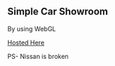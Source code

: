 ## Simple Car Showroom

By using WebGL


[Hosted Here](https://sanketsingh24.github.io/car-showroom/Showroom.html)

PS- Nissan is broken
